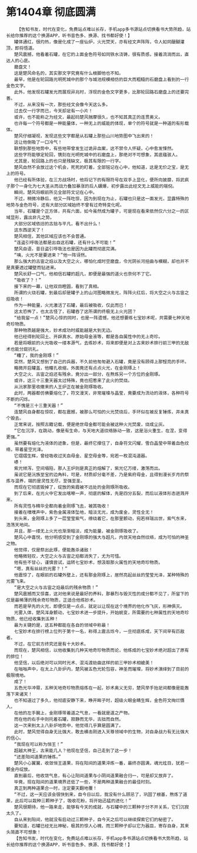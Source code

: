 # 第1404章 彻底圆满
        【告知书友，时代在变化，免费站点难以长存，手机app多书源站点切换看书大势所趋，站长给你推荐的这个换源APP，听书音色多、换源、找书都好使！】
       罐体通红，很灼热，像是化成了一座仙炉，火光焚天，亦有经文声阵阵，令人如同醍醐灌顶，即将悟道。
       楚风震撼，他看着石罐，在它的上面金色符号如同铁水浇铸，很有质感，接着流淌而出，直达人的心底。
       磨盘文！
       这是楚风命名的，其实那文字究竟有什么根脚他也不知。
       最早，他是在轮回路光明死城中的那个与城池规模相仿的巨大而粗糙的石磨盘上看到的一行金色文字。
       此外，他发现石罐发光而展现异兆时，浮现的金色文字更多，比那轮回路石磨盘上的还要完善。
       不过，从来没有一次，那些经文会像今天这么多。
       过去仅一行字而已，今天却足有一小片！
       或许，也不能称之为经文，最起码楚风揣摩很久，也不知其真正的连贯奥义。
       也许每一个符号都是一种能量体，一种无上的威能的体现，单个的符号就是一种道的有形载体。
       楚风仔细凝视，发现这些文字都是从石罐上那些山川地势图中飞出来的！
       这让他倒吸了一口冷气！
       联想到那些地势中，有些地带曾发生过诡异血案，这不禁令人怀疑，心中愈发悚然。
       这些字符能够定轮回，镌刻在光明死城中的石磨盘上，那绝对不可想象，其底蕴骇人。
       尤其是，轮回路上的也只是残缺文，极其有限的一行字。
       楚风自然不会放过这个机会，死死的盯着，全部铭记在心中，他知道，这是无价之宝，是无上的符号。
       他已经有所体验，在三方战场时，他将记下的有限符号在双手上显化，便所向披靡，将武疯子那个一身化为七大圣从而战力叠加暴涨的后人碾爆，初步露出此经文无上威能的端倪。
       瞬间，楚风将眼前所见全部符文记在心中。
       不过，稍微冷静后，他又一阵吃惊，因为到现在为止，石罐也只是这一面发光，显露特殊的地势与金色符号，还有大部分区域始终不曾有过奇特变化呢。
       当年，石罐是个正方体，共有六面，如今虽然成为罐子，可是现在看来依然仅六分之一的区域显形，露出非凡之势。
       大部分区域依旧的古拙与平凡，看不出什么！
       这东西逆天了！
       楚风相信，其他区域应该也不会普通。
       “连盗引呼吸法都是出自这石罐，还有什么不可能！”
       楚风自语，昔日盗引呼吸法也是因为此罐而彻底完满。
       “咦，火光不是要进来？”他一阵讶然。
       那么强大的古宙之焰以及大空之火，哪怕化成时空磨盘，令光阴长河扭曲与模糊，却也并不是真要透过罐壁而钻进来。
       楚风长舒一口气，他相信石罐的超凡，即便是最强的道火也奈何不了它。
       “吸收了？！”
       接下来的一幕，让他双目瞪圆，看到了真相。
       所谓的火烧石罐，到最后却是罐子上的山河图略微发光，阵阵火红后，将大空之火与古宙之焰吸收！
       作为一种能量，火光激活了石罐，最后被吸收，仅此而已！
       这太恐怖了，也太古怪了，石罐吞了这所谓的终极无上火光团？
       “给我留一点！”楚风心惊的同时，也是一阵遗憾，他还想要练七宝妙术呢，共需要七种天地奇珍物质。
       那种物质越是强大，妙术成功时威能越是大到无边。
       他已经得到轮回土、开辟真水、原始母金液等，都是各自属性中的无上奇珍。
       若是将眼前的火光吸收一缕本源气，去练妙术，将来即便是对上古来妙术排行前三甲的无敌术也能分庭抗礼。
       “糟了，我的金刚琢！”
       突然，楚风又想到了自己的兵器，不久前他匆匆避入石罐，竟是没有顾得上那锃亮的手环。
       略微开启罐盖，他瞳孔收缩，外面竟还有点点火光，在金刚琢上！
       大空之火、古宙之焰还有残余，竟分出一部分，在熬炼另一个方位的金刚琢。
       或许，这三十三重天器太过特殊，竟也招惹来了此火的焚烧。
       从沅家那里收缴来的人王炉正在被金刚琢吸收。
       此时，两器都仿佛要熔化了，符文漫天，非常璀璨与晶莹，竟要成为流动的液体，各种符号不断的闪烁。
       “不愧是三十三重天器！”
       连楚风自身都在惊叹，都在震撼，被那么可怕的火光焚烧后，手环似在被反复锤炼，并未真个毁去。
       正常来说，按照古籍记载，便是绝世母金都可能会被这种火光焚废，烧成尘灰。
       “它在沉浮，在跳动，像是有生命，与天地大道纹络脉动一致，这是浴火重生，在涅，变得更强。”
       虽然要有熔化为液体的迹象，但是，最终它撑住了，自身符文闪耀，雪白晶莹中带着血色纹络，带着星空光泽。
       它熠熠生辉，曾经吸收过天血母金、星空母金等，宛若一枚混沌道器。
       哧！
       紫光倾泻，空间塌陷，那人王炉则是真正的熔解了，紫光亿万缕，激荡而出。
       虽说它是沅族至宝的边角料，可是，材质却分毫不差，乃是紫府母金，且得到漫长岁月的祭炼与温养，端的是灵性无尽，至强至圣。
       而现在它彻底毁掉了，绽放的紫霞被不远处的金刚琢所吸收。
       到了后来，在光火中它发出喀嚓一声，彻底的解体，先是四分五裂，而后以液体形态迸溅开来。
       所有灵性与精华全都向着金刚琢飞去，被其吸收！
       接着在噗噗声中，紫色金属液体坠地，暗淡无光，成为废金，灵性全无！
       到头来，金刚琢上多了一层莹莹紫气，缭绕着它，在那里颤动，宛若祥瑞出世，紫气东来，浩荡天地间。
       并且，那一缕无上火光也渐渐暗淡，成为能量，被金刚琢吸收了。
       楚风心中喜悦，他分明感受到了金刚琢的强大与超凡，内敛天地自然纹络，成为可怕的神圣之物。
       他觉得，仅是祭出此琢，便能轰杀诸敌！
       他略微轻叹，大空之火与古宙之焰都消失了，尤为可惜。
       他有些不甘心，谨慎尝试，运转七宝妙术，想汲取那火属性的天地奇珍物质。
       “嗯，真有丝丝的光雾？！”
       他震惊了，在眼前的石罐外壁上，还有那金刚琢上，居然亮起丝丝的莹莹光泽，某种特殊的光雾飞来。
       “是大空之火与古宙之焰最后的残余物质！”
       楚风震撼而又惊喜，这对他来说是最好的养料，那暴烈与毁灭性的成分都不见了，所留下的仅是最稀薄的残余奇珍物质，正适合他练妙术。
       而若是早先的火光，即便仅是一点点，就足以让现在这个境界的他化作飞灰，形神俱灭。
       光雾入体，楚风浑身颤动，七宝妙术进一步提升，开始蜕变，所需要的七种属性的天地奇珍物质，他已经收集到五种！
       最为关键的是，这五种都能在各自的领域中称最！
       七宝妙术在排行榜上位列于第十一名，称得上震古烁今，一旦彻底练成，天下间罕有匹敌者。
       不过，在它前方终究还是有十大妙术。
       而现在，楚风相信，以他收集到几种天地奇珍物质而论，他练成的七宝妙术绝对超出了原有的排位！
       他坚信，以后绝对可以同时光术、混沌渡劫曲这样的前三甲妙术相媲美！
       在嗡嗡声中，在太上八卦炉内，楚风被五色光轮包容，神圣而璀璨，将妙术演绎到了目前的极限境地。
       成了！
       五色光华冲霄，五种天地奇珍物质熔炼在一起，妙术奥义无穷，楚风举手抬足间都像是能轰落下来诸天！
       也不知道过了多久，他彻底安静下来，睁开眸子时，超级火眼金睛生辉，金色符文绚烂慑人。
       在他的左手腕上，金刚琢带着道之气息，一看就是道之产物。
       而在他的右手中则托着石罐，寂静而无华，古拙而自然。
       这一次来到太上八卦炉地势中，他觉得几乎算是圆满了。
       此时，楚风觉得自身无比强大，敢去横击刚进入天尊领域中的生物，对自身战力有无比强大的信心。
       “我现在可以称为恒王！”
       超越大神王，古来能几人？他现在坚信，自己走到了这一步！
       “还差阳间道果的锤炼。”
       楚风小心翼翼，收敛恒王道果，将在阳间的道果淬炼一番，最终亦圆满，魂光炫目，犹若一颗金丹绽放。
       直到最后，他收敛气息，有心让阳间道果与小阴间道果融合归一，可是却又放弃了。
       毕竟，现在阳间的道果境界还低了一些，不是两种道果融合的最佳时刻。
       真正到两种道果合一时，注定要天翻地覆！
       “不过，这一天应该会很快到来，自今日以后，我没有什么顾忌了，巩固了根基，熬炼了道果，此后可以栽种三颗种子了，吸收花粉，将开始迅猛的进化！”
       楚风很期待，他一路来走，能够有今天的成就，与石罐中的三颗种子分不开关系，它们沉寂太久了。
       自从来到阳间，他就没有启动过三颗种子，自今天之后可以继续探索它们的秘密了。
       要知道，石罐已经无比神秘，极其的惊人心魄，而三颗种子却以它为器皿，寄存自身，其来头简直不可想象！
       【告知书友，时代在变化，免费站点难以长存，手机app多书源站点切换看书大势所趋，站长给你推荐的这个换源APP，听书音色多、换源、找书都好使！】